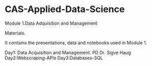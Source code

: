 # CAS-Applied-Data-Science

Module 1.Data Adquisition and Management

Materials.

It contains the presentations, data and notebooks used in Module 1. 


Day1: Data Acquisition and Management. PD Dr. Sigve Haug
Day2:Webscraping-APIs
Day3:Databases-SQL